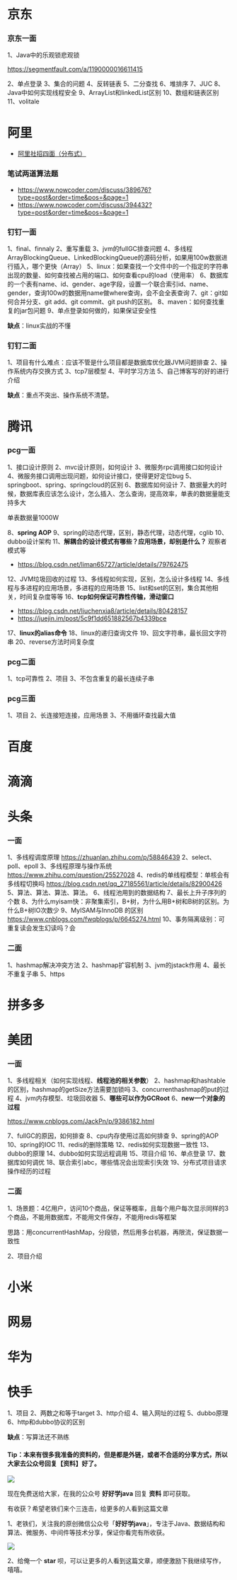# 京东

### 京东一面

1、Java中的乐观锁悲观锁

https://segmentfault.com/a/1190000016611415

2、单点登录
3、集合的问题
4、反转链表
5、二分查找
6、堆排序
7、JUC
8、Java中如何实现线程安全
9、ArrayList和linkedList区别
10、数组和链表区别
11、volitale


# 阿里

- [阿里社招四面（分布式）](https://www.nowcoder.com/discuss/349542)

### 笔试两道算法题

- https://www.nowcoder.com/discuss/389676?type=post&order=time&pos=&page=1
- https://www.nowcoder.com/discuss/394432?type=post&order=time&pos=&page=1

### 钉钉一面

1、final、finnaly
2、重写重载
3、jvm的fullGC排查问题
4、多线程ArrayBlockingQueue、LinkedBlockingQueue的源码分析，如果用100w数据进行插入，哪个更快（Array）
5、linux：如果查找一个文件中的一个指定的字符串出现的数量、如何查找被占用的端口、如何查看cpu的load（使用率）
6、数据库的一个表有name、id、gender、age字段，设置一个联合索引id、name、gender，查询100w的数据用name做where查询，会不会全表查询
7、git：git如何合并分支、git add、git commit、git push的区别。
8、maven：如何查找重复的jar包问题
9、单点登录如何做的，如果保证安全性

**缺点**：linux实战的不懂

### 钉钉二面

1、项目有什么难点：应该不管是什么项目都是数据库优化跟JVM问题排查
2、操作系统内存交换方式
3、tcp7层模型
4、平时学习方法
5、自己博客写的好的进行介绍

**缺点**：重点不突出、操作系统不清楚。


# 腾讯

### pcg一面

1、接口设计原则
2、mvc设计原则，如何设计
3、微服务rpc调用接口如何设计
4、微服务接口调用出现问题，如何设计接口，使得更好定位bug
5、springboot、spring、springcloud的区别
6、数据库如何设计
7、数据量大的时候，数据库表应该怎么设计，怎么插入、怎么查询，提高效率，单表的数据量能支持多大

单表数据量1000W

8、**spring AOP**
9、spring的动态代理，区别，静态代理，动态代理，cglib
10、dubbo设计架构
11、**解耦合的设计模式有哪些？应用场景，却别是什么？** 观察者模式等

- https://blog.csdn.net/liman65727/article/details/79762475

12、JVM垃圾回收的过程
13、多线程如何实现，区别，怎么设计多线程
14、多线程与多进程的应用场景，多进程的应用场景
15、list和set的区别，集合其他相关，时间复杂度等等
16、**tcp如何保证可靠性传输，滑动窗口**

- https://blog.csdn.net/liuchenxia8/article/details/80428157
- https://juejin.im/post/5c9f1dd651882567b4339bce

17、**linux的alias命令**
18、linux的递归查询文件
19、回文字符串，最长回文字符串
20、reverse方法时间复杂度

### pcg二面

1、tcp可靠性
2、项目
3、不包含重复的最长连续子串

### pcg三面

1、项目
2、长连接短连接，应用场景
3、不用循环查找最大值

# 百度



# 滴滴



# 头条

### 一面

1、多线程调度原理
https://zhuanlan.zhihu.com/p/58846439
2、select、poll、epoll
3、多线程原理与操作系统
https://www.zhihu.com/question/25527028
4、redis的单线程模型：单核会有多线程切换吗
https://blog.csdn.net/qq_27185561/article/details/82900426
5、算法、算法、算法、算法。
6、线程池用到的数据结构
7、最长上升子序列的个数
8、为什么myisam快：非聚集索引，B+树，为什么用B+树和B树的区别。为什么B+树IO次数少
9、MyISAM与InnoDB 的区别
https://www.cnblogs.com/fwqblogs/p/6645274.html
10、事务隔离级别：可重复读会发生幻读吗？会

### 二面

1、hashmap解决冲突方法
2、hashmap扩容机制
3、jvm的jstack作用
4、最长不重复子串
5、https








# 拼多多



# 美团

### 一面

1、多线程相关（如何实现线程、**线程池的相关参数**）
2、hashmap和hashtable的区别，hashmap的getSize方法需要加锁吗
3、concurrenthashmap的put的过程
4、jvm内存模型、垃圾回收器
5、**哪些可以作为GCRoot**
6、**new一个对象的过程**

https://www.cnblogs.com/JackPn/p/9386182.html

7、fullGC的原因，如何排查
8、cpu内存使用过高如何排查
9、spring的AOP
10、spring的IOC
11、redis的删除策略
12、redis如何实现数据一致性
13、dubbo的原理
14、dubbo如何实现远程调用
15、项目介绍
16、单点登录
17、数据库如何调优
18、联合索引abc，哪些情况会出现索引失效
19、分布式项目请求操作经历的过程


### 二面

1、场景题：4亿用户，访问10个商品，保证等概率，且每个用户每次显示同样的3个商品，不能用数据库，不能用文件保存，不能用redis等框架

思路：用concurrentHashMap，分段锁，然后用多台机器，再限流，保证数据一致性

2、项目介绍


# 小米



# 网易



# 华为


# 快手

1、项目
2、两数之和等于target
3、http介绍
4、输入网址的过程
5、dubbo原理
6、http和dubbo协议的区别

**缺点**：写算法还不熟练


#### Tip：本来有很多我准备的资料的，但是都是外链，或者不合适的分享方式，所以大家去公众号回复【资料】好了。

![](http://image.ouyangsihai.cn/FszE5cIon6eHHexBEgOSBGBWeoyP)

现在免费送给大家，在我的公众号 **好好学java** 回复 **资料** 即可获取。

有收获？希望老铁们来个三连击，给更多的人看到这篇文章

1、老铁们，关注我的原创微信公众号「**好好学java**」，专注于Java、数据结构和算法、微服务、中间件等技术分享，保证你看完有所收获。

![](http://image.ouyangsihai.cn/FgUUPlQOlQtjbbdOs1RZK9gWxitV)

2、给俺一个 **star** 呗，可以让更多的人看到这篇文章，顺便激励下我继续写作，嘻嘻。